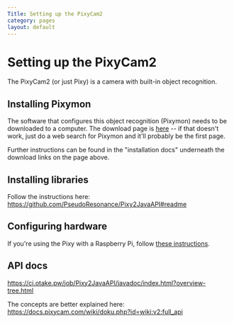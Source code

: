 ```yaml
---
Title: Setting up the PixyCam2
category: pages
layout: default
---
```


# Setting up the PixyCam2

The PixyCam2 (or just Pixy) is a camera with built-in object recognition.

## Installing Pixymon
The software that configures this object recognition (Pixymon) needs to be downloaded to a computer. The download page is [here](https://pixycam.com/downloads-pixy2/) -- if that doesn't work, just do a web search for Pixymon and it'll probably be the first page.

Further instructions can be found in the "installation docs" underneath the download links on the page above.

## Installing libraries
Follow the instructions here: https://github.com/PseudoResonance/Pixy2JavaAPI#readme

## Configuring hardware
If you're using the Pixy with a Raspberry Pi, follow [these instructions](https://team2530.github.io/Documentation/programming/setup/Setting-up-the-PixyCam2/).

## API docs
https://ci.otake.pw/job/Pixy2JavaAPI/javadoc/index.html?overview-tree.html

The concepts are better explained here: https://docs.pixycam.com/wiki/doku.php?id=wiki:v2:full_api
